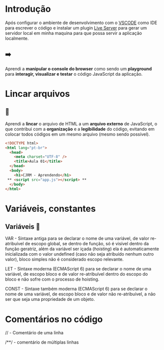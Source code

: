 # Introdução
Após configurar o ambiente de desenvolvimento com o [VSCODE](https://code.visualstudio.com) como IDE para escrever o código e instalar um plugin [Live Server](https://marketplace.visualstudio.com/items?itemName=ritwickdey.LiveServer) para gerar um servidor local em minha maquina para que possa servir a aplicação localmente.

## ➡️
Aprendi a **manipular o console do browser** como sendo um **playground** para **interagir, visualizar e testar** o código JavaScript da aplicação.

# Lincar arquivos
## 🔗
Aprendi a **lincar** o arquivo de HTML a um **arquivo externo** de JavaScript, o que contribui com a **organização** e a **legibilidade** do código, evitando em colocar todos códigos em um mesmo arquivo (mesmo sendo possível).

```html
<!DOCTYPE html>
<html lang="pt-br">	
  <head>
    <meta charset="UTF-8" />
	<title>Aula 01</title>
  </head>
  <body>
	<h1>CJRM - Aprendendo</h1>
 ** <script src="app.js"></script> **
  </body>
</html>
```

# Variáveis, constantes
## Variáveis 🧷
VAR  - Sintaxe antiga para se declarar o nome de uma variável, de valor re-atribuível de escopo global, se dentro de função, só é visível dentro da função geratriz, além da variável ser içada (_hoisting_) ela é automaticamente inicializada com o valor undefined (caso não seja atribuído nenhum outro valor), bloco simples não é considerado escopo relevante.

LET - Sintaxe moderna (ECMAScript 6) para se declarar o nome de uma variável, de escopo bloco e de valor re-atribuível dentro do escopo do bloco e não sofre com o processo de hoisting.

CONST - Sintaxe também moderna (ECMAScript 6) para se declarar o nome de uma variável, de escopo bloco e de valor não re-atribuível, a não ser que seja uma propriedade de um objeto.


# Comentários no código
// - Comentário de uma linha

/**/ - comentário de múltiplas linhas